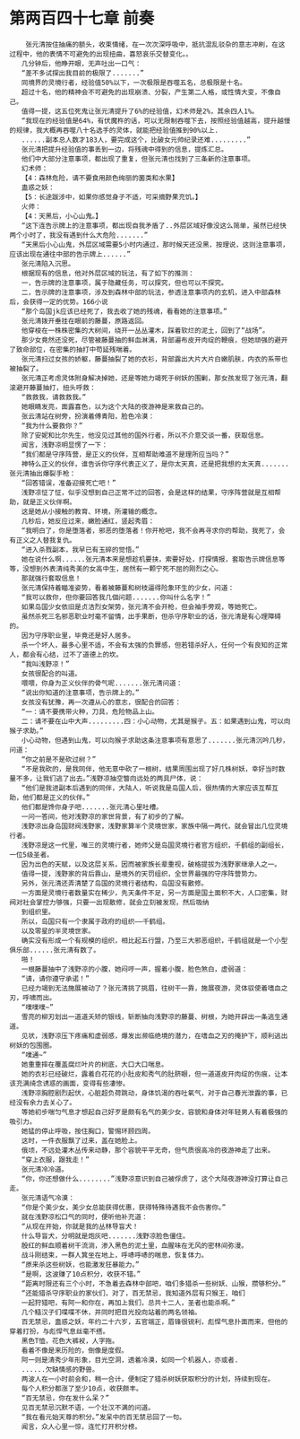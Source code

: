 # 第两百四十七章 前奏
        张元清按住抽痛的额头，收束情绪，在一次次深呼吸中，抵抗混乱驳杂的意志冲刷，在这过程中，他的表情不可避免的出现扭曲，喜怒哀乐交替变化。。
       几分钟后，他睁开眼，无声吐出一口气：
       “差不多试探出我目前的极限了.......”
       同境界的灵境行者，经验值50%以下，一次极限是吞噬五名，总极限是十名。
       超过十名，他的精神会不可避免的出现崩溃、分裂，产生第二人格，或性情大变，不像自己。
       值得一提，这五位死鬼让张元清提升了6%的经验值，幻术师是2%，其余四人1%。
       “我现在的经验值是64%，有伏魔杵的话，可以无限制吞噬下去，按照经验值越高，提升越慢的规律，我大概再吞噬八十名选手的灵体，就能把经验值推到90%以上.
       ......副本总人数才183人，要完成这个，比破女元帅纪录还难.........”
       张元清把提升经验值的事丢到一边，将残魂中得到的信息，提炼汇总。
       他们中大部分注意事项，都出现了重复，但张元清也找到了三条新的注意事项。
       幻术师：
       【4：森林危险，请不要食用颜色绚丽的菌类和水果】
       蛊惑之妖：
       【5：长途跋涉中，如果你感觉身子不适，可采摘野果充饥。】
       火师：
       【4：天黑后，小心山鬼。】
       “这下连告示牌上的注意事项，都出现自我矛盾了..外层区域好像没这么简单，虽然已经快两个小时了，我没有遇到什么大危险.......”
       “天黑后小心山鬼，外层区域需要5小时内通过，那时候天还没黑，按理说，这则注意事项，应该出现在通往中部的告示牌上......”
       张元清陷入沉思。
       根据现有的信息，他对外层区域的玩法，有了如下的推测：
       一，告示牌的注意事项，属于隐藏任务，可以探究，但也可以不探究。
       二，告示牌的注意事项，涉及到森林中部的玩法，参透注意事项内的玄机，进入中部森林后，会获得一定的优势。166小说
       “那个岛国jk应该已经死了，我去收了她的残魂，看看她的注意事项。”
       张元清拨开垂挂在眼前的藤蔓，原路返回。
       他穿梭在一株株密集的大树间，绕开一丛丛灌木，踩着软烂的泥土，回到了“战场”。
       那少女竟然还没死，尽管被藤蔓抽的鲜血淋漓，背部遍布皮开肉绽的鞭痕，但她顽强的避开了致命部位，在密集的抽打中苟延残喘着。
       张元清扫过女孩的娇躯，藤蔓抽裂了她的衣衫，背部露出大片大片白嫩肌肤，内衣的系带也被抽裂了。
       张元清正考虑灵体附身解决掉她，还是等她力竭死于树妖的围剿，那女孩发现了张元清，翻滚避开藤蔓抽打，扭头呼救：
       “救救我，请救救我。”
       她眼睛发亮，面露喜色，以为这个大陆的夜游神是来救自己的。
       张云清站在树旁，扮演着傅青阳，脸色冷漠：
       “我为什么要救你？”
       除了安妮和比尔先生，他没见过其他的国外行者，所以不介意交谈一番，获取信息。
       闻言，浅野凉明显愣了一下：
       “我们都是守序阵营，是正义的伙伴，互相帮助难道不是理所应当吗？”
       神特么正义的伙伴，谁告诉你守序代表正义了，是你太天真，还是把我想的太天真.......张元清抽出爆裂手枪：
       “回答错误，准备迎接死亡吧！”
       浅野凉怔了怔，似乎没想到自己正常不过的回答，会是这样的结果，守序阵营就是互相帮助，就是正义伙伴啊。
       这是她从小接触的教育、环境，所灌输的概念。
       几秒后，她反应过来，嫩脸通红，竖起秀眉：
       “我明白了，你是堕落者，邪恶的堕落者！你开枪吧，我不会再寻求你的帮助，我死了，会有正义之人替我复仇。
       “进入杀戮副本，我早已有玉碎的觉悟。”
       她在说什么啊......张元清本来是想趁机要挟，索要好处，打探情报，套取告示牌信息等等，没想到外表清纯秀美的女高中生，居然有一颗宁死不屈的刚烈之心。
       那就强行套取信息！
       张元清保持着瞄准姿势，看着被藤蔓和树枝逼得险象环生的少女，问道：
       “我可以救你，但你要回答我几個问题.......你叫什么名字！”
       如果岛国少女依旧是贞洁烈女架势，张元清不会开枪，但会袖手旁观，等她死亡。
       虽然杀死三名邪恶职业时毫不留情，出手果断，但杀守序职业的话，张元清是有心理障碍的。
       因为守序职业里，毕竟还是好人居多。
       杀一个坏人，最多心里不适，不会有太强的负罪感，但若错杀好人，任何一个有良知的正常人，都会有心结，过不了道德上的坎。
       “我叫浅野凉！”
       女孩很配合的叫道。
       喂喂，你身为正义伙伴的骨气呢.......张元清问道：
       “说出你知道的注意事项，告示牌上的。”
       女孩没有犹豫，再一次遵从心的意志，很配合的回答：
       “一：请不要携带火种，刀具，危险物品上山。
       二：请不要在山中大声.........四：小心动物，尤其是猴子。五：如果遇到山鬼，可以向猴子求助。”
       小心动物，但遇到山鬼，可以向猴子求助这条注意事项有意思了.......张元清沉吟几秒，问道：
       “你之前是不是砍过树？”
       “不是我砍的，是我同伴，他无意中砍了一根树，结果周围出现了好几株树妖，幸好当时数量不多，让我们逃了出去。”浅野凉抽空瞥向远处的两具尸体，说：
       “他们是我进副本后遇到的同伴，大陆人，听说我是岛国人后，很热情的大家应该互帮互助，他们都是正义的伙伴。”
       他们都是馋你身子吧.......张元清心里吐槽。
       一问一答间，他对浅野凉的家世背景，有了初步的了解。
       浅野凉出身岛国财阀浅野家，浅野家算半个灵境世家，家族中隔一两代，就会冒出几位灵境行者。
       浅野凉是这一代里，唯三的灵境行者，她师父是岛国灵境行者官方组织，千鹤组的副组长，一位5级圣者。
       因为出色的天赋，以及这层关系，因而被家族长辈重视，破格提拔为浅野家继承人之一。
       值得一提，浅野家的背后靠山，是境外的天罚组织，全世界最强的守序阵营势力。
       另外，张元清还弄清楚了岛国的灵境行者结构，岛国没有散修。
       一方面是灵境行者数量实在稀少，先天条件不足，另一方面是国土面积不大，人口密集，财阀对社会掌控力够强，只要一出现散修，就会立刻被发现，然后吸纳
       到组织里。
       所以，岛国只有一个隶属于政府的组织——千鹤组。
       以及零星的半灵境世家。
       确实没有形成一个有规模的组织，相比起五行盟，乃至三大邪恶组织，千鹤组就是一个小型俱乐部......张元清有数了。
       啪！
       一根藤蔓抽中了浅野凉的小腹，她闷哼一声，握着小腹，脸色煞白，虚弱道：
       “请，请你遵守承诺！”
       已经力竭到无法施展被动了？张元清挑了挑眉，往树干一靠，施展夜游，灵体驭使着嗜血之刃，呼啸而出。
       “噗噗噗~”
       雪亮的柳刃划出一道道夭矫的银线，斩断抽向浅野凉的藤蔓、树根，为她开辟出一条逃生通道。
       见状，浅野凉压下疼痛和虚弱感，爆发出濒临绝境的潜力，在嗜血之刃的掩护下，顺利逃出树妖的包围圈。
       “噗通~”
       她重重摔在覆盖腐烂叶片的树底，大口大口喘息。
       她的衣衫已经破烂，露着白花花的小肚皮和秀气的肚脐眼，但一道道皮开肉绽的伤痕，让本该充满绮念诱惑的画面，变得有些凄惨。
       浅野凉胸腔剧烈起伏，心脏超负荷跳动，身体饥渴的吞吐氧气，对于自己春光泄露的事，已经没有余力去关心了。
       等她初步喘匀气息才想起自己好歹是颇有名气的美少女，容貌和身体对年轻男人有着极强的吸引力。
       她猛的停止呼吸，按住胸口，警惕环顾四周。
       这时，一件衣服飘了过来，盖在她脸上。
       俄顷，不远处灌木丛传来动静，那个容貌平平无奇，但气质很高冷的夜游神走了出来。
       “穿上衣服，跟我走！”
       张元清冷冷道。
       “你，你还想做什么........”浅野凉意识到自己被俘虏了，这个大陆夜游神没打算让自己走。
       张元清语气冷漠：
       “你是个美少女，美少女总能获得优惠，获得特殊待遇我不会伤害你。”
       就在浅野凉松口气的同时，便听他补充道：
       “从现在开始，你就是我的丛林导盲犬！
       什么导盲犬，分明就是炮灰吧.......浅野凉脸色僵住。
       殷红的鲜血顺着树干流淌，渗入黑色的泥土里，血腥味在无风的密林间弥漫。
       战斗刚结束，一群人箕坐在地上，呼哧呼哧的喘息，恢复体力。
       “原来杀这些树妖，也能激发狂暴能力。”
       “是啊，这波赚了10点积分，收获不错。”
       “距离时限还有三个小时，不急着去森林中部吧，咱们多猎杀一些树妖、山猴，攒够积分。”
       “还能猎杀守序职业的家伙们，对了，百无禁忌，我知道外层有只猴王，咱们
       一起狩猎吧，有阿一和你在，再加上我们，总共十二人，圣者也能杀啊。”
       几个糙汉子们喋喋不休，并同时把目光投向站着的两名领袖。
       百无禁忌，蛊惑之妖，年约二十六岁，五官端正，眉锋很锐利，彪悍气息扑面而来，但他的穿着打扮，与彪悍气息丝毫不搭。
       黑色T恤，花色大裤衩，人字拖。
       看着不像是来历险的，倒像是度假。
       阿一则是清秀少年形象，目光空洞，透着冷漠，如同一个机器人，亦或者.
       ......欠缺情感的野兽。
       两波人在一小时前会和，稍一合计，便制定了猎杀树妖获取积分的计划，持续到现在。
       每个人积分都涨了至少10点，收获颇丰。
       “百无禁忌，你在发什么呆？”
       见百无禁忌沉默不语，一个壮汉不满的问道。
       “我在看元始天尊的积分。”发呆中的百无禁忌回了一句。
       闻言，众人心里一惊，连忙打开积分榜。